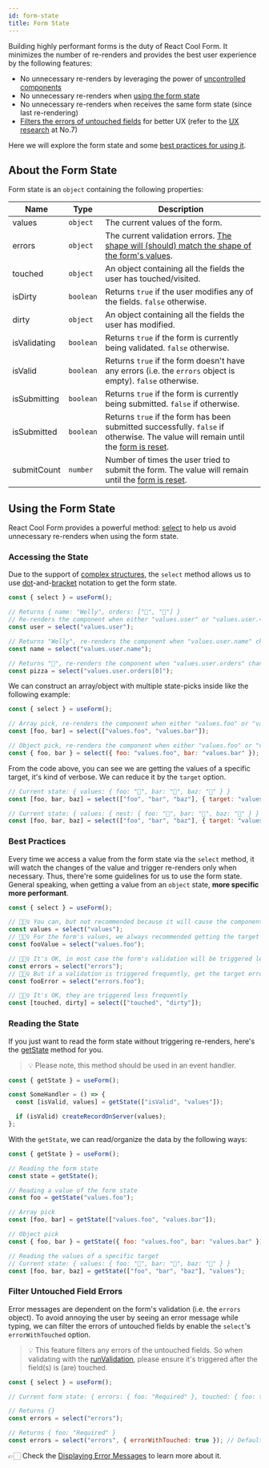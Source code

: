 ```yaml
---
id: form-state
title: Form State
---
```


Building highly performant forms is the duty of React Cool Form. It minimizes the number of re-renders and provides the best user experience by the following features:

- No unnecessary re-renders by leveraging the power of [uncontrolled components](https://reactjs.org/docs/uncontrolled-components.html)
- No unnecessary re-renders when [using the form state](#using-the-form-state)
- No unnecessary re-renders when receives the same form state (since last re-rendering)
- [Filters the errors of untouched fields](#filter-untouched-field-errors) for better UX (refer to the [UX research](https://www.nngroup.com/articles/errors-forms-design-guidelines) at No.7)

Here we will explore the form state and some [best practices for using it](#best-practices).

## About the Form State

Form state is an `object` containing the following properties:

| Name         | Type      | Description                                                                                                                                      |
| ------------ | --------- | ------------------------------------------------------------------------------------------------------------------------------------------------ |
| values       | `object`  | The current values of the form.                                                                                                                  |
| errors       | `object`  | The current validation errors. [The shape will (should) match the shape of the form's values](./validation-guide#how-to-run).                    |
| touched      | `object`  | An object containing all the fields the user has touched/visited.                                                                                |
| isDirty      | `boolean` | Returns `true` if the user modifies any of the fields. `false` otherwise.                                                                        |
| dirty        | `object`  | An object containing all the fields the user has modified.                                                                                       |
| isValidating | `boolean` | Returns `true` if the form is currently being validated. `false` otherwise.                                                                      |
| isValid      | `boolean` | Returns `true` if the form doesn't have any errors (i.e. the `errors` object is empty). `false` otherwise.                                       |
| isSubmitting | `boolean` | Returns `true` if the form is currently being submitted. `false` if otherwise.                                                                   |
| isSubmitted  | `boolean` | Returns `true` if the form has been submitted successfully. `false` if otherwise. The value will remain until the [form is reset](./reset-form). |
| submitCount  | `number`  | Number of times the user tried to submit the form. The value will remain until the [form is reset](./reset-form).                                |

## Using the Form State

React Cool Form provides a powerful method: [select](../api-reference/use-form#select) to help us avoid unnecessary re-renders when using the form state.

### Accessing the State

Due to the support of [complex structures](./complex-structures), the `select` method allows us to use [dot](https://developer.mozilla.org/en-US/docs/Web/JavaScript/Reference/Operators/Property_accessors#Dot_notation)-and-[bracket](https://developer.mozilla.org/en-US/docs/Web/JavaScript/Reference/Operators/Property_accessors#Bracket_notation) notation to get the form state.

```js
const { select } = useForm();

// Returns { name: "Welly", orders: ["🍕", "🥤"] }
// Re-renders the component when either "values.user" or "values.user.<property>" changes
const user = select("values.user");

// Returns "Welly", re-renders the component when "values.user.name" changes
const name = select("values.user.name");

// Returns "🍕", re-renders the component when "values.user.orders" changes
const pizza = select("values.user.orders[0]");
```

We can construct an array/object with multiple state-picks inside like the following example:

```js
const { select } = useForm();

// Array pick, re-renders the component when either "values.foo" or "values.bar" changes
const [foo, bar] = select(["values.foo", "values.bar"]);

// Object pick, re-renders the component when either "values.foo" or "values.bar" changes
const { foo, bar } = select({ foo: "values.foo", bar: "values.bar" });
```

From the code above, you can see we are getting the values of a specific target, it's kind of verbose. We can reduce it by the `target` option.

<!-- prettier-ignore-start -->
```js
// Current state: { values: { foo: "🍎", bar: "🥝", baz: "🍋" } }
const [foo, bar, baz] = select(["foo", "bar", "baz"], { target: "values" });

// Current state: { values: { nest: { foo: "🍎", bar: "🥝", baz: "🍋" } } }
const [foo, bar, baz] = select(["foo", "bar", "baz"], { target: "values.nest" });
```
<!-- prettier-ignore-end -->

### Best Practices

Every time we access a value from the form state via the `select` method, it will watch the changes of the value and trigger re-renders only when necessary. Thus, there're some guidelines for us to use the form state. General speaking, when getting a value from an `object` state, **more specific more performant**.

```js
const { select } = useForm();

// 🙅🏻‍♀️ You can, but not recommended because it will cause the component to update on every value change
const values = select("values");
// 🙆🏻‍♀️ For the form's values, we always recommended getting the target value as specific as possible
const fooValue = select("values.foo");

// 🙆🏻‍♀️ It's OK, in most case the form's validation will be triggered less frequently
const errors = select("errors");
// 🙆🏻‍♀️ But if a validation is triggered frequently, get the target error instead
const fooError = select("errors.foo");

// 🙆🏻‍♀️ It's OK, they are triggered less frequently
const [touched, dirty] = select(["touched", "dirty"]);
```

### Reading the State

If you just want to read the form state without triggering re-renders, here's the [getState](../api-reference/use-form#getstate) method for you.

> 💡 Please note, this method should be used in an event handler.

```js {4}
const { getState } = useForm();

const SomeHandler = () => {
  const [isValid, values] = getState(["isValid", "values"]);

  if (isValid) createRecordOnServer(values);
};
```

With the `getState`, we can read/organize the data by the following ways:

```js
const { getState } = useForm();

// Reading the form state
const state = getState();

// Reading a value of the form state
const foo = getState("values.foo");

// Array pick
const [foo, bar] = getState(["values.foo", "values.bar"]);

// Object pick
const { foo, bar } = getState({ foo: "values.foo", bar: "values.bar" });

// Reading the values of a specific target
// Current state: { values: { foo: "🍎", bar: "🥝", baz: "🍋" } }
const [foo, bar, baz] = getState(["foo", "bar", "baz"], "values");
```

### Filter Untouched Field Errors

Error messages are dependent on the form's validation (i.e. the `errors` object). To avoid annoying the user by seeing an error message while typing, we can filter the errors of untouched fields by enable the `select`'s `errorWithTouched` option.

> 💡 This feature filters any errors of the untouched fields. So when validating with the [runValidation](../api-reference/use-form#runvalidation), please ensure it's triggered after the field(s) is (are) touched.

```js
const { select } = useForm();

// Current form state: { errors: { foo: "Required" }, touched: { foo: true } }

// Returns {}
const errors = select("errors");

// Returns { foo: "Required" }
const errors = select("errors", { errorWithTouched: true }); // Default is "false"
```

👉🏻 Check the [Displaying Error Messages](./validation-guide#displaying-error-messages) to learn more about it.
